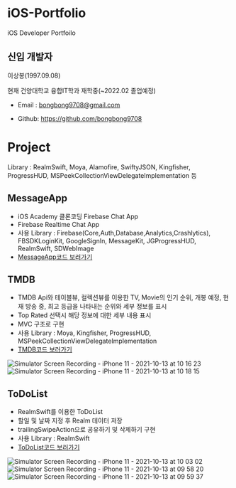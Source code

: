 # iOS-Portfolio
iOS Developer Portfoilo
## 신입 개발자
이상봉(1997.09.08)

현재 건양대학교 융합IT학과 재학중(~2022.02 졸업예정)

- Email : bongbong9708@gmail.com

- Github: https://github.com/bongbong9708

# Project
Library : RealmSwift, Moya, Alamofire, SwiftyJSON, Kingfisher, ProgressHUD, MSPeekCollectionViewDelegateImplementation 등

## MessageApp
- iOS Academy 클론코딩 Firebase Chat App
- Firebase Realtime Chat App
- 사용 Library : Firebase(Core,Auth,Database,Analytics,Crashlytics), FBSDKLoginKit, GoogleSignIn, MessageKit, JGProgressHUD, RealmSwift, SDWebImage
- [MessageApp코드 보러가기](https://github.com/bongbong9708/MessageApp)

## TMDB
- TMDB Api와 테이블뷰, 컬렉션뷰를 이용한 TV, Movie의 인기 순위, 개봉 예정, 현재 방송 중, 최고 등급을 나타내는 순위와 세부 정보를 표시
- Top Rated 선택시 해당 정보에 대한 세부 내용 표시
- MVC 구조로 구현
- 사용 Library : Moya, Kingfisher, ProgressHUD, MSPeekCollectionViewDelegateImplementation
- [TMDB코드 보러가기](https://github.com/bongbong9708/TMDB)

![Simulator Screen Recording - iPhone 11 - 2021-10-13 at 10 16 23](https://user-images.githubusercontent.com/88380643/137050291-ca64b2d7-86cf-4a26-83bc-0c007db973d5.gif)
![Simulator Screen Recording - iPhone 11 - 2021-10-13 at 10 18 15](https://user-images.githubusercontent.com/88380643/137050347-eb9e610e-5b4d-48f5-9e6c-49ef698e5286.gif)

## ToDoList
- RealmSwift를 이용한 ToDoList
- 할일 및 날짜 지정 후 Realm 데이터 저장
- trailingSwipeAction으로 공유하기 및 삭제하기 구현
- 사용 Library : RealmSwift
- [ToDoList코드 보러가기](https://github.com/bongbong9708/ToDoList)

![Simulator Screen Recording - iPhone 11 - 2021-10-13 at 10 03 02](https://user-images.githubusercontent.com/88380643/137049508-24b97445-f39a-43d6-af5e-0e7aaccfff0c.gif)
![Simulator Screen Recording - iPhone 11 - 2021-10-13 at 09 58 20](https://user-images.githubusercontent.com/88380643/137049591-dde2c335-c903-4360-b930-58c964bd7281.gif)
![Simulator Screen Recording - iPhone 11 - 2021-10-13 at 09 59 37](https://user-images.githubusercontent.com/88380643/137049646-40e6c036-5265-4783-9a86-f4caf9fde102.gif)
